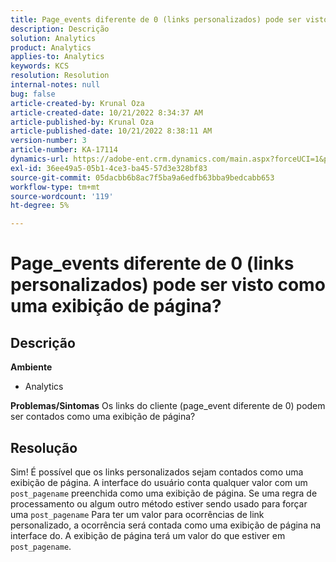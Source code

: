 ```yaml
---
title: Page_events diferente de 0 (links personalizados) pode ser visto como uma exibição de página?
description: Descrição
solution: Analytics
product: Analytics
applies-to: Analytics
keywords: KCS
resolution: Resolution
internal-notes: null
bug: false
article-created-by: Krunal Oza
article-created-date: 10/21/2022 8:34:37 AM
article-published-by: Krunal Oza
article-published-date: 10/21/2022 8:38:11 AM
version-number: 3
article-number: KA-17114
dynamics-url: https://adobe-ent.crm.dynamics.com/main.aspx?forceUCI=1&pagetype=entityrecord&etn=knowledgearticle&id=e0d0b62f-1b51-ed11-bba2-0022480867fb
exl-id: 36ee49a5-05b1-4ce3-ba45-57d3e328bf83
source-git-commit: 05dacbb6b8ac7f5ba9a6edfb63bba9bedcabb653
workflow-type: tm+mt
source-wordcount: '119'
ht-degree: 5%

---
```


# Page_events diferente de 0 (links personalizados) pode ser visto como uma exibição de página?

## Descrição

<b>Ambiente</b>
- Analytics



<b>Problemas/Sintomas</b>
Os links do cliente (page_event diferente de 0) podem ser contados como uma exibição de página?


## Resolução


Sim! É possível que os links personalizados sejam contados como uma exibição de página. A interface do usuário conta qualquer valor com um `post_pagename` preenchida como uma exibição de página. Se uma regra de processamento ou algum outro método estiver sendo usado para forçar uma `post_pagename` Para ter um valor para ocorrências de link personalizado, a ocorrência será contada como uma exibição de página na interface do. A exibição de página terá um valor do que estiver em `post_pagename`.
